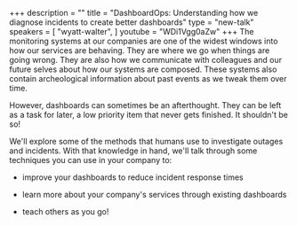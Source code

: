 +++
description = ""
title = "DashboardOps: Understanding how we diagnose incidents to create better dashboards"
type = "new-talk"
speakers = [
        "wyatt-walter",
]
youtube = "WDi1Vgg0aZw"
+++
The monitoring systems at our companies are one of the widest windows into how our services are behaving. They are where we go when things are going wrong. They are also how we communicate with colleagues and our future selves about how our systems are composed. These systems also contain archeological information about past events as we tweak them over time.

However, dashboards can sometimes be an afterthought. They can be left as a task for later, a low priority item that never gets finished. It shouldn't be so!

We'll explore some of the methods that humans use to investigate outages and incidents. With that knowledge in hand, we'll talk through some techniques you can use in your company to:

* improve your dashboards to reduce incident response times

* learn more about your company's services through existing dashboards

* teach others as you go!